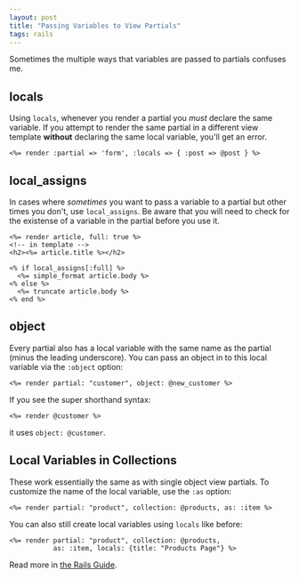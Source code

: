 ```yaml
---
layout: post
title: "Passing Variables to View Partials"
tags: rails
---
```


Sometimes the multiple ways that variables are passed to partials confuses me.

## locals

Using `locals`, whenever you render a partial you _must_ declare the same variable. If you attempt to render the same partial in a different view template **without** declaring the same local variable, you'll get an error.

```erb
<%= render :partial => 'form', :locals => { :post => @post } %>
```

## local_assigns

In cases where _sometimes_ you want to pass a variable to a partial but other times you don't, use `local_assigns`. Be aware that you will need to check for the existense of a variable in the partial before you use it.

```erb
<%= render article, full: true %>
<!-- in template -->
<h2><%= article.title %></h2>

<% if local_assigns[:full] %>
  <%= simple_format article.body %>
<% else %>
  <%= truncate article.body %>
<% end %>
```

## object

Every partial also has a local variable with the same name as the partial (minus the leading underscore). You can pass an object in to this local variable via the `:object` option:

```erb
<%= render partial: "customer", object: @new_customer %>
```

If you see the super shorthand syntax:

```erb
<%= render @customer %>
```

it uses `object: @customer`.

## Local Variables in Collections

These work essentially the same as with single object view partials. To customize the name of the local variable, use the `:as` option:

```erb
<%= render partial: "product", collection: @products, as: :item %>
```

You can also still create local variables using `locals` like before:

```erb
<%= render partial: "product", collection: @products,
           as: :item, locals: {title: "Products Page"} %>
```

Read more in [the Rails Guide](https://guides.rubyonrails.org/layouts_and_rendering.html).

